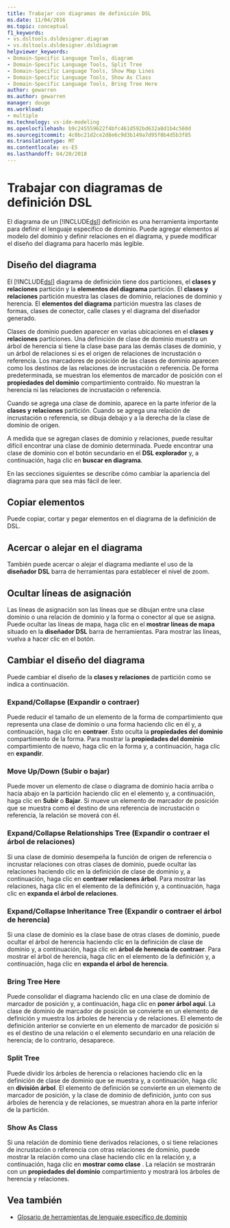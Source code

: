 ```yaml
---
title: Trabajar con diagramas de definición DSL
ms.date: 11/04/2016
ms.topic: conceptual
f1_keywords:
- vs.dsltools.dsldesigner.diagram
- vs.dsltools.dsldesigner.dsldiagram
helpviewer_keywords:
- Domain-Specific Language Tools, diagram
- Domain-Specific Language Tools, Split Tree
- Domain-Specific Language Tools, Show Map Lines
- Domain-Specific Language Tools, Show As Class
- Domain-Specific Language Tools, Bring Tree Here
author: gewarren
ms.author: gewarren
manager: douge
ms.workload:
- multiple
ms.technology: vs-ide-modeling
ms.openlocfilehash: b9c245559622f4bfc461d592bd632a8d1b4c560d
ms.sourcegitcommit: 4c0bc21d2ce2d8e6c9d3b149a7d95f0b4d5b3f85
ms.translationtype: MT
ms.contentlocale: es-ES
ms.lasthandoff: 04/20/2018
---
```

# <a name="working-with-the-dsl-definition-diagram"></a>Trabajar con diagramas de definición DSL
El diagrama de un [!INCLUDE[dsl](../modeling/includes/dsl_md.md)] definición es una herramienta importante para definir el lenguaje específico de dominio. Puede agregar elementos al modelo del dominio y definir relaciones en el diagrama, y puede modificar el diseño del diagrama para hacerlo más legible.

## <a name="the-layout-of-the-diagram"></a>Diseño del diagrama
 El [!INCLUDE[dsl](../modeling/includes/dsl_md.md)] diagrama de definición tiene dos particiones, el **clases y relaciones** partición y la **elementos del diagrama** partición. El **clases y relaciones** partición muestra las clases de dominio, relaciones de dominio y herencia. El **elementos del diagrama** partición muestra las clases de formas, clases de conector, calle clases y el diagrama del diseñador generado.

 Clases de dominio pueden aparecer en varias ubicaciones en el **clases y relaciones** particiones. Una definición de clase de dominio muestra un árbol de herencia si tiene la clase base para las demás clases de dominio, y un árbol de relaciones si es el origen de relaciones de incrustación o referencia. Los marcadores de posición de las clases de dominio aparecen como los destinos de las relaciones de incrustación o referencia. De forma predeterminada, se muestran los elementos de marcador de posición con el **propiedades del dominio** compartimiento contraído. No muestran la herencia ni las relaciones de incrustación o referencia.

 Cuando se agrega una clase de dominio, aparece en la parte inferior de la **clases y relaciones** partición. Cuando se agrega una relación de incrustación o referencia, se dibuja debajo y a la derecha de la clase de dominio de origen.

 A medida que se agregan clases de dominio y relaciones, puede resultar difícil encontrar una clase de dominio determinada. Puede encontrar una clase de dominio con el botón secundario en el **DSL explorador** y, a continuación, haga clic en **buscar en diagrama**.

 En las secciones siguientes se describe cómo cambiar la apariencia del diagrama para que sea más fácil de leer.

## <a name="copying-elements"></a>Copiar elementos
 Puede copiar, cortar y pegar elementos en el diagrama de la definición de DSL.

## <a name="zooming-in-or-out-on-the-diagram"></a>Acercar o alejar en el diagrama
 También puede acercar o alejar el diagrama mediante el uso de la **diseñador DSL** barra de herramientas para establecer el nivel de zoom.

## <a name="hiding-map-lines"></a>Ocultar líneas de asignación
 Las líneas de asignación son las líneas que se dibujan entre una clase dominio o una relación de dominio y la forma o conector al que se asigna. Puede ocultar las líneas de mapa, haga clic en el **mostrar líneas de mapa** situado en la **diseñador DSL** barra de herramientas. Para mostrar las líneas, vuelva a hacer clic en el botón.

## <a name="changing-the-diagram-layout"></a>Cambiar el diseño del diagrama
 Puede cambiar el diseño de la **clases y relaciones** de partición como se indica a continuación.

### <a name="expandcollapse"></a>Expand/Collapse (Expandir o contraer)
 Puede reducir el tamaño de un elemento de la forma de compartimiento que representa una clase de dominio o una forma haciendo clic en él y, a continuación, haga clic en **contraer**. Esto oculta la **propiedades del dominio** compartimento de la forma. Para mostrar la **propiedades del dominio** compartimiento de nuevo, haga clic en la forma y, a continuación, haga clic en **expandir**.

### <a name="move-updown"></a>Move Up/Down (Subir o bajar)
 Puede mover un elemento de clase o diagrama de dominio hacia arriba o hacia abajo en la partición haciendo clic en el elemento y, a continuación, haga clic en **Subir** o **Bajar**. Si mueve un elemento de marcador de posición que se muestra como el destino de una referencia de incrustación o referencia, la relación se moverá con él.

### <a name="expandcollapse-relationships-tree"></a>Expand/Collapse Relationships Tree (Expandir o contraer el árbol de relaciones)
 Si una clase de dominio desempeña la función de origen de referencia o incrustar relaciones con otras clases de dominio, puede ocultar las relaciones haciendo clic en la definición de clase de dominio y, a continuación, haga clic en **contraer relaciones árbol**. Para mostrar las relaciones, haga clic en el elemento de la definición y, a continuación, haga clic en **expanda el árbol de relaciones**.

### <a name="expandcollapse-inheritance-tree"></a>Expand/Collapse Inheritance Tree (Expandir o contraer el árbol de herencia)
 Si una clase de dominio es la clase base de otras clases de dominio, puede ocultar el árbol de herencia haciendo clic en la definición de clase de dominio y, a continuación, haga clic en **árbol de herencia de contraer**. Para mostrar el árbol de herencia, haga clic en el elemento de la definición y, a continuación, haga clic en **expanda el árbol de herencia**.

### <a name="bring-tree-here"></a>Bring Tree Here
 Puede consolidar el diagrama haciendo clic en una clase de dominio de marcador de posición y, a continuación, haga clic en **poner árbol aquí**. La clase de dominio de marcador de posición se convierte en un elemento de definición y muestra los árboles de herencia y de relaciones. El elemento de definición anterior se convierte en un elemento de marcador de posición si es el destino de una relación o el elemento secundario en una relación de herencia; de lo contrario, desaparece.

### <a name="split-tree"></a>Split Tree
 Puede dividir los árboles de herencia o relaciones haciendo clic en la definición de clase de dominio que se muestra y, a continuación, haga clic en **división árbol**. El elemento de definición se convierte en un elemento de marcador de posición, y la clase de dominio de definición, junto con sus árboles de herencia y de relaciones, se muestran ahora en la parte inferior de la partición.

### <a name="show-as-class"></a>Show As Class
 Si una relación de dominio tiene derivados relaciones, o si tiene relaciones de incrustación o referencia con otras relaciones de dominio, puede mostrar la relación como una clase haciendo clic en la relación y, a continuación, haga clic en **mostrar como clase** . La relación se mostrarán con un **propiedades del dominio** compartimiento y mostrará los árboles de herencia y relaciones.

## <a name="see-also"></a>Vea también

- [Glosario de herramientas de lenguaje específico de dominio](http://msdn.microsoft.com/ca5e84cb-a315-465c-be24-76aa3df276aa)